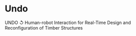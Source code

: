 # Undo
UNDO ↺ Human-robot Interaction for Real-Time Design and Reconfiguration of Timber Structures
